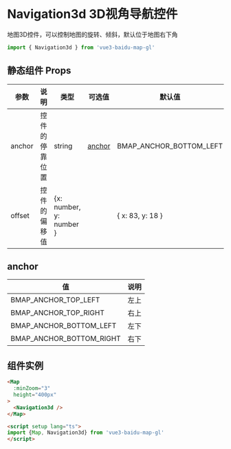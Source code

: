 # Navigation3d 3D视角导航控件
地图3D控件，可以控制地图的旋转、倾斜，默认位于地图右下角

```ts
import { Navigation3d } from 'vue3-baidu-map-gl'
```

## 静态组件 Props
| 参数   | 说明           | 类型                    | 可选值            | 默认值                  |
| ------ | -------------- | ----------------------- | ----------------- | ----------------------- |
| anchor | 控件的停靠位置 | string                  | [anchor](#anchor) | BMAP_ANCHOR_BOTTOM_LEFT |
| offset | 控件的偏移值   | {x: number, y: number } |                   | { x: 83, y: 18 }        |


## anchor
| 值                       | 说明 |
| ------------------------ | ---- |
| BMAP_ANCHOR_TOP_LEFT     | 左上 |
| BMAP_ANCHOR_TOP_RIGHT    | 右上 |
| BMAP_ANCHOR_BOTTOM_LEFT  | 左下 |
| BMAP_ANCHOR_BOTTOM_RIGHT | 右下 |


## 组件实例
<div>
<Map
  :ak="'4stE857hYPHbEmgKhLiTAa0QbCIULHpm'"
  :minZoom="3"
  height="400px"
>
  <Navigation3d />
</Map>
</div>


```html
<Map
  :minZoom="3" 
  height="400px"
>
  <Navigation3d />
</Map>

<script setup lang="ts">
import {Map, Navigation3d} from 'vue3-baidu-map-gl'
</script>
```
